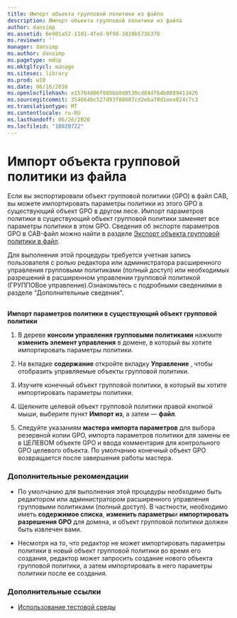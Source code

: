 ```yaml
---
title: Импорт объекта групповой политики из файла
description: Импорт объекта групповой политики из файла
author: dansimp
ms.assetid: 6e901a52-1101-4fed-9f90-3819b573b378
ms.reviewer: ''
manager: dansimp
ms.author: dansimp
ms.pagetype: mdop
ms.mktglfcycl: manage
ms.sitesec: library
ms.prod: w10
ms.date: 06/16/2016
ms.openlocfilehash: e15704806f089bb0d8530cd84df64b0889413426
ms.sourcegitcommit: 354664bc527d93f80687cd2eba70d1eea024c7c3
ms.translationtype: MT
ms.contentlocale: ru-RU
ms.lasthandoff: 06/26/2020
ms.locfileid: "10820722"
---
```

# Импорт объекта групповой политики из файла


Если вы экспортировали объект групповой политики (GPO) в файл CAB, вы можете импортировать параметры политики из этого GPO в существующий объект GPO в другом лесе. Импорт параметров политики в существующий объект групповой политики заменяет все параметры политики в этом GPO. Сведения об экспорте параметров GPO в CAB-файл можно найти в разделе [Экспорт объекта групповой политики в файл](export-a-gpo-to-a-file.md).

Для выполнения этой процедуры требуется учетная запись пользователя с ролью редактора или администратора расширенного управления групповыми политиками (полный доступ) или необходимых разрешений в расширенном управлении групповой политикой (ГРУППОВое управление).Ознакомьтесь с подробными сведениями в разделе "Дополнительные сведения".

## <a href="" id="bkmk-existing"></a>


**Импорт параметров политики в существующий объект групповой политики**

1.  В дереве **консоли управления групповыми политиками** нажмите **изменить элемент управления** в домене, в который вы хотите импортировать параметры политики.

2.  На вкладке **содержание** откройте вкладку **Управление** , чтобы отобразить управляемые объекты групповой политики.

3.  Изучите конечный объект групповой политики, в который вы хотите импортировать параметры политики.

4.  Щелкните целевой объект групповой политики правой кнопкой мыши, выберите пункт **Импорт из**, а затем — **файл**.

5.  Следуйте указаниям **мастера импорта параметров** для выбора резервной копии GPO, импорта параметров политики для замены ее в ЦЕЛЕВОМ объекте GPO и ввода комментария для контрольного GPO целевого объекта. По умолчанию конечный объект GPO возвращается после завершения работы мастера.

### Дополнительные рекомендации

-   По умолчанию для выполнения этой процедуры необходимо быть редактором или администратором расширенного управления групповыми политиками (полный доступ). В частности, необходимо иметь **содержимое списка**, **изменить параметры**и **импортировать разрешения GPO** для домена, и объект групповой политики должен быть извлечен вами.

-   Несмотря на то, что редактор не может импортировать параметры политики в новый объект групповой политики во время его создания, редактор может запросить создание нового объекта групповой политики, а затем импортировать в него параметры политики после ее создания.

### Дополнительные ссылки

-   [Использование тестовой среды](using-a-test-environment.md)

 

 






